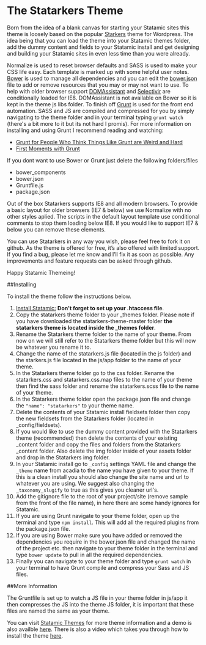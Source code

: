# The Statarkers Theme

Born from the idea of a blank canvas for starting your Statamic sites this theme is loosely based on the popular [Starkers](http://viewportindustries.com/products/starkers/) theme for Wordpress. The idea being that you can load the theme into your Statamic themes folder, add the dummy content and fields to your Statamic install and get designing and building your Statamic sites in even less time than you were already.

Normalize is used to reset browser defaults and SASS is used to make your CSS life easy. Each template is marked up with some helpful user notes. [Bower](http://bower.io/) is used to manage all dependencies and you can edit the [bower.json](http://bower.io/docs/creating-packages/#bowerjson) file to add or remove resources that you may or may not want to use. To help with older browser support [DOMAssistant](http://www.domassistant.com/) and [Selectivir](http://selectivizr.com/) are conditionally loaded for IE8. DOMAssistant is not available on Bower so it is kept in the theme js libs folder. To finish off [Grunt](http://gruntjs.com/getting-started) is used for the front end automation. SASS and JS are compiled and compressed for you by simply navigating to the theme folder and in your terminal typing `grunt watch` (there's a bit more to it but its not hard I promis). For more information on installing and using Grunt I recommend reading and watching:

- [Grunt for People Who Think Things Like Grunt are Weird and Hard](http://24ways.org/2013/grunt-is-not-weird-and-hard/)
- [First Moments with Grunt](http://css-tricks.com/video-screencasts/130-first-moments-grunt/)

If you dont want to use Bower or Grunt just delete the following folders/files

- bower_components
- bower.json
- Gruntfile.js
- package.json

Out of the box Statarkers supports IE8 and all modern browsers. To provide a basic layout for older browsers (IE7 & below) we use Normalize with no other styles aplied. The scripts in the default layout template use conditional comments to stop them loading below IE8. If you would like to support IE7 & below you can remove these elements.

You can use Statarkers in any way you wish, please feel free to fork it on github. As the theme is offered for free, it’s also offered with limited support. If you find a bug, please let me know and I’ll fix it as soon as possible. Any improvements and feature requests can be asked through github.

Happy Statamic Themeing!

##Installing

To install the theme follow the instructions below.

1. [Install Statamic:](http://statamic.com/learn/digging-in/installing) **Don't forget to set up your .htaccess file**.
2. Copy the statarkers theme folder to your _themes folder. Please note if you have downloaded the statarkers-theme-master folder **the statarkers theme is located inside the _themes folder**.
3. Rename the Statarkers theme folder to the name of your theme. From now on we will still refer to the Statarkers theme folder but this will now be whatever you rename it to.
4. Change the name of the statarkers.js file (located in the js folder) and the starkers.js file located in the js/app folder  to the name of your theme.
5. In the Statarkers theme folder go to the css folder. Rename the statarkers.css and statarkers.css.map files to the name of your theme then find the sass folder and rename the statarkers.scss file to the name of your theme.
6. In the Statarkers theme folder open the package.json file and change the `"name": "statarkers"` to your theme name.
7. Delete the contents of your Statamic install fieldsets folder then copy the new fieldsets from the Statarkers folder (located in _config/fieldsets).
8. If you would like to use the dummy content provided with the Statarkers theme (recommended) then delete the contents of your existing _content folder and copy the files and folders from the Statarkers _content folder. Also delete the img folder inside of your assets folder and drop in the Statarkers img folder.
9. In your Statamic install go to `_config` settings YAML file and change the `_theme` name from acadia to the name you have given to your theme. If this is a clean install you should also change the site name and url to whatever you are using. We suggest also changing the `_taxonomy_slugify` to true as this gives you cleaner url's.
10. Add the gitignore file to the root of your project/site (remove sample from the front of the file name), in here there are some handy ignores for Statamic.
11. If you are using Grunt navigate to your theme folder, open up the terminal and type `npm install`. This will add all the required plugins from the package.json file.
12. If you are using Bower make sure you have added or removed the dependencies you require in the bower.json file and changed the name of the project etc. then navigate to your theme folder in the terminal and type `bower update` to pull in all the required dependencies.
13. Finally you can navigate to your theme folder and type `grunt watch` in your terminal to have Grunt compile and compress your Sass and JS files.

##More Information

The Gruntfile is set up to watch a JS file in your theme folder in js/app it then compresses the JS into the theme JS folder, it is important that these files are named the same as your theme.

You can visit [Statamic Themes](http://www.statamicthemes.com/themes) for more theme information and a demo is also availble [here](http://statarkers.statamicthemes.com). There is also a video which takes you through how to install the theme [here](http://www.statamicthemes.com/articles/part-1-installing-the-statarkers-statamic-theme).
